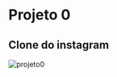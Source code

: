 # Projeto 0

## Clone do instagram

![projeto0](https://user-images.githubusercontent.com/59376552/84600353-f76cb480-ae4e-11ea-81e7-06c00964c822.PNG)

